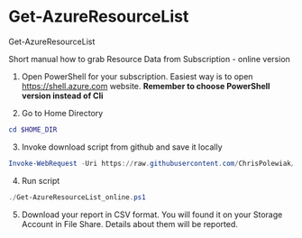 # Get-AzureResourceList
Get-AzureResourceList

Short manual how to grab Resource Data from Subscription - online version

1. Open PowerShell for your subscription.
   Easiest way is to open https://shell.azure.com website. 
   **Remember to choose PowerShell version instead of Cli**

2. Go to Home Directory

```powershell
cd $HOME_DIR
```

3. Invoke download script from github and save it locally

```powershell
Invoke-WebRequest -Uri https://raw.githubusercontent.com/ChrisPolewiak/azure-toolkit/master/Get-AzureResourcesList_online.ps1 -OutFile 'Get-AzureResourceList_online.ps1'
```

4. Run script

```powershell
./Get-AzureResourceList_online.ps1
```

5. Download your report in CSV format. You will found it on your Storage Account in File Share. Details about them will be reported.

